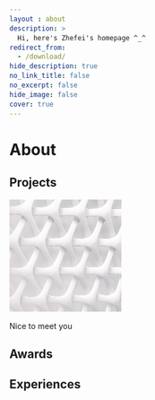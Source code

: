 ```yaml
---
layout : about 
description: >
  Hi, here's Zhefei's homepage ^_^
redirect_from:
  - /download/
hide_description: true
no_link_title: false 
no_excerpt: false 
hide_image: false
cover: true
---
```


# About
<!--author-->

## Projects

![200x200](/assets/ori/test_200x200.png "Small example image") 

Nice to meet you


## Awards





## Experiences






<!-- [latex]: #beautiful-math
[math]: docs/writing.md#adding-math
[kit]: https://github.com/hydecorp/hydejack-starter-kit/releases -->